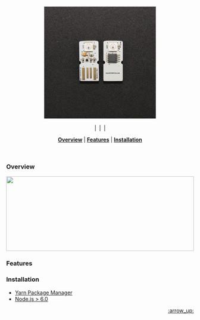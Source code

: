 <p align="center">
<img src="https://raw.githubusercontent.com/jdrew1303/mocha-blinkstick-reporter/master/docs/blinkstick_nano.jpg">
</p>

<p align="center">
<a href="https://travis-ci.org/jdrew1303/iris"><img src="https://img.shields.io/travis/b4b4r07/dotfiles.svg?style=flat-square" alt=""></a> | <a href="./doc/LICENSE-MIT.txt"><img src="http://img.shields.io/badge/license-mit-blue.svg?style=flat-square" alt=""></a> | <a href="./doc/OS_X.md"><img src="https://img.shields.io/badge/platform-blinkstick%20%7C%20mocha-808080.svg?style=flat-square" alt=""></a> | <a href="https://github.com/jdrew1303/iris/wiki"><img src="https://img.shields.io/badge/documentation-below-green.svg?style=flat-square" alt=""></a>
</p>

<p align="center">
  <b><a href="#overview">Overview</a></b>
  |
  <b><a href="#features">Features</a></b>
  |
  <b><a href="#installation">Installation</a></b>
</p>

<br>




### Overview
<img align="center" src="https://d3chom3u32d3mw.cloudfront.net/assets/cli/own-machine-cf1e77918ddf60424d6ca61a22167476433a5f328aa54a0c44e14262c5ca6925.gif" height="200px" width="100%">

### Features

### Installation
- [Yarn Package Manager](https://yarnpkg.com/lang/en/docs/install/#windows-tab)
- [Node.js > 6.0](https://nodejs.org/en/)

<p align="right"><a href="#top">:arrow_up:</a></p>
